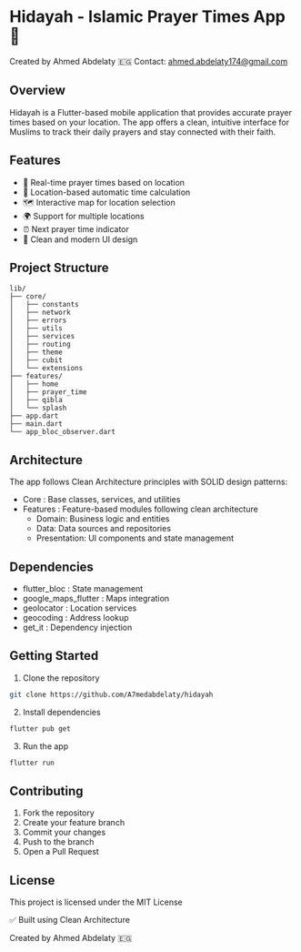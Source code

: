 # Hidayah - Islamic Prayer Times App 🕌

Created by Ahmed Abdelaty 🇪🇬
Contact: ahmed.abdelaty174@gmail.com

## Overview

Hidayah is a Flutter-based mobile application that provides accurate prayer times based on your location. The app offers a clean, intuitive interface for Muslims to track their daily prayers and stay connected with their faith.

## Features

- 🕌 Real-time prayer times based on location
- 📍 Location-based automatic time calculation
- 🗺️ Interactive map for location selection
- 🌍 Support for multiple locations
- ⏰ Next prayer time indicator
- 🎨 Clean and modern UI design

## Project Structure

```plaintext
lib/
├── core/
│   ├── constants
│   ├── network
│   ├── errors
│   ├── utils
│   ├── services
│   ├── routing
│   ├── theme
│   ├── cubit
│   └── extensions
├── features/
│   ├── home
│   ├── prayer_time
│   ├── qibla
│   └── splash
├── app.dart
├── main.dart
└── app_bloc_observer.dart
```

## Architecture

The app follows Clean Architecture principles with SOLID design patterns:

- Core : Base classes, services, and utilities
- Features : Feature-based modules following clean architecture
  - Domain: Business logic and entities
  - Data: Data sources and repositories
  - Presentation: UI components and state management

## Dependencies

- flutter_bloc : State management
- google_maps_flutter : Maps integration
- geolocator : Location services
- geocoding : Address lookup
- get_it : Dependency injection

## Getting Started

1. Clone the repository

```bash
git clone https://github.com/A7medabdelaty/hidayah
```

2. Install dependencies

```bash
flutter pub get
```

3. Run the app

```bash
flutter run
```

## Contributing

1. Fork the repository
2. Create your feature branch
3. Commit your changes
4. Push to the branch
5. Open a Pull Request

## License

This project is licensed under the MIT License

✅ Built using Clean Architecture

Created by Ahmed Abdelaty 🇪🇬
